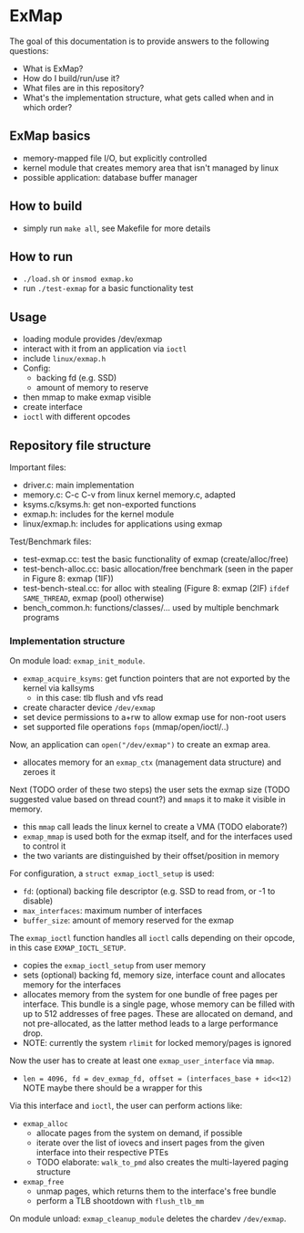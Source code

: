 # ExMap
The goal of this documentation is to provide answers to the following questions:

- What is ExMap?
- How do I build/run/use it?
- What files are in this repository?
- What's the implementation structure, what gets called when and in which order?

## ExMap basics
- memory-mapped file I/O, but explicitly controlled
- kernel module that creates memory area that isn't managed by linux
- possible application: database buffer manager

## How to build
- simply run `make all`, see Makefile for more details

## How to run
- `./load.sh` or `insmod exmap.ko`
- run `./test-exmap` for a basic functionality test

## Usage
- loading module provides /dev/exmap
- interact with it from an application via `ioctl`
- include `linux/exmap.h`
- Config:
  - backing fd (e.g. SSD)
  - amount of memory to reserve
- then mmap to make exmap visible
- create interface
- `ioctl` with different opcodes

## Repository file structure
Important files:

- driver.c: main implementation
- memory.c: C-c C-v from linux kernel memory.c, adapted
- ksyms.c/ksyms.h: get non-exported functions
- exmap.h: includes for the kernel module
- linux/exmap.h: includes for applications using exmap

Test/Benchmark files:

- test-exmap.cc: test the basic functionality of exmap (create/alloc/free)
- test-bench-alloc.cc: basic allocation/free benchmark (seen in the paper in Figure 8: exmap (1IF))
- test-bench-steal.cc: for alloc with stealing (Figure 8: exmap (2IF) `ifdef SAME_THREAD`, exmap (pool) otherwise)
- bench\_common.h: functions/classes/... used by multiple benchmark programs

### Implementation structure
On module load: `exmap_init_module`.

- `exmap_acquire_ksyms`: get function pointers that are not exported by the kernel via kallsyms
  - in this case: tlb flush and vfs read
- create character device `/dev/exmap`
- set device permissions to a+rw to allow exmap use for non-root users
- set supported file operations `fops` (mmap/open/ioctl/..)

Now, an application can `open("/dev/exmap")` to create an exmap area.

- allocates memory for an `exmap_ctx` (management data structure) and zeroes it

Next (TODO order of these two steps) the user sets the exmap size (TODO suggested value based on thread count?) and `mmap`s it to make it visible in memory.

- this `mmap` call leads the linux kernel to create a VMA (TODO elaborate?)
- `exmap_mmap` is used both for the exmap itself, and for the interfaces used to control it
- the two variants are distinguished by their offset/position in memory

For configuration, a `struct exmap_ioctl_setup` is used:

- `fd`: (optional) backing file descriptor (e.g. SSD to read from, or -1 to disable)
- `max_interfaces`: maximum number of interfaces
- `buffer_size`: amount of memory reserved for the exmap

The `exmap_ioctl` function handles all `ioctl` calls depending on their opcode, in this case `EXMAP_IOCTL_SETUP`.

- copies the `exmap_ioctl_setup` from user memory
- sets (optional) backing fd, memory size, interface count and allocates memory for the interfaces
- allocates memory from the system for one bundle of free pages per interface. This bundle is a single page, whose memory can be filled with up to 512 addresses of free pages. These are allocated on demand, and not pre-allocated, as the latter method leads to a large performance drop.
- NOTE: currently the system `rlimit` for locked memory/pages is ignored

Now the user has to create at least one `exmap_user_interface` via `mmap`.

- `len = 4096, fd = dev_exmap_fd, offset = (interfaces_base + id<<12)` NOTE maybe there should be a wrapper for this

Via this interface and `ioctl`, the user can perform actions like:

- `exmap_alloc`
  - allocate pages from the system on demand, if possible
  - iterate over the list of iovecs and insert pages from the given interface into their respective PTEs
  - TODO elaborate: `walk_to_pmd` also creates the multi-layered paging structure
- `exmap_free`
  - unmap pages, which returns them to the interface's free bundle
  - perform a TLB shootdown with `flush_tlb_mm`

On module unload: `exmap_cleanup_module` deletes the chardev `/dev/exmap`.
